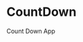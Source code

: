 # CountDown
 Count Down App
   
        
                                      
                                    
                            
                 
           
     
 
 

